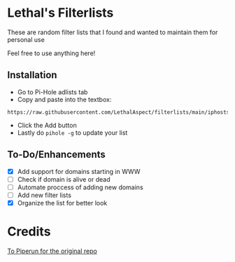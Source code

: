 # Lethal's Filterlists

These are random filter lists that I found and wanted to maintain them for personal use

Feel free to use anything here!

## Installation

  - Go to Pi-Hole adlists tab
  - Copy and paste into the textbox:
  
  ```
  https://raw.githubusercontent.com/LethalAspect/filterlists/main/iphosts.txt
  ```
  
  - Click the Add button
  - Lastly do `pihole -g` to update your list

## To-Do/Enhancements
- [x] Add support for domains starting in WWW
- [ ] Check if domain is alive or dead
- [ ] Automate proccess of adding new domains
- [ ] Add new filter lists
- [x] Organize the list for better look

# Credits
[To Piperun for the original repo](https://github.com/piperun/iploggerfilter)
